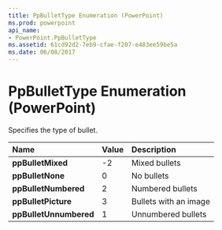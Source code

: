 ```yaml
---
title: PpBulletType Enumeration (PowerPoint)
ms.prod: powerpoint
api_name:
- PowerPoint.PpBulletType
ms.assetid: 61cd92d2-7eb9-cfae-f207-e483ee59be5a
ms.date: 06/08/2017
---
```



# PpBulletType Enumeration (PowerPoint)

Specifies the type of bullet.



|**Name**|**Value**|**Description**|
|:-----|:-----|:-----|
|**ppBulletMixed**|-2|Mixed bullets|
|**ppBulletNone**|0|No bullets|
|**ppBulletNumbered**|2|Numbered bullets|
|**ppBulletPicture**|3|Bullets with an image|
|**ppBulletUnnumbered**|1|Unnumbered bullets|

